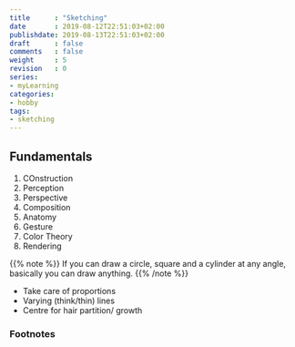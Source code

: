 ```yaml
---
title      : "Sketching"
date       : 2019-08-12T22:51:03+02:00
publishdate: 2019-08-13T22:51:03+02:00
draft      : false
comments   : false
weight     : 5
revision   : 0
series:
- myLearning
categories:
- hobby
tags:
- sketching
---
```


## Fundamentals

1. COnstruction
2. Perception
3. Perspective
4. Composition
5. Anatomy
6. Gesture
7. Color Theory
8. Rendering

{{% note %}}
If you can draw a circle, square and a cylinder at any angle, basically you can draw anything.
{{% /note %}}
<!-- more -->
- Take care of proportions
- Varying (think/thin) lines
- Centre for hair partition/ growth

### Footnotes

[^1]:
[^2]:
